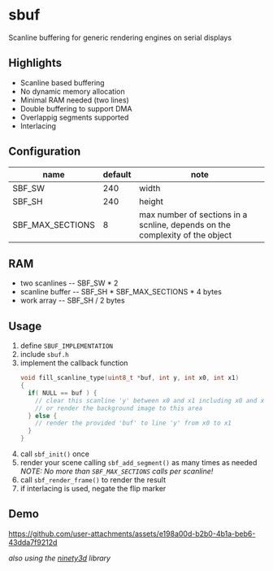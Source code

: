 # sbuf
Scanline buffering for generic rendering engines on serial displays

## Highlights

- Scanline based buffering
- No dynamic memory allocation
- Minimal RAM needed (two lines)
- Double buffering to support DMA
- Overlappig segments supported
- Interlacing

## Configuration

name             | default | note
-----------------|---------|------------
SBF_SW           | 240     | width
SBF_SH           | 240     | height
SBF_MAX_SECTIONS |   8     | max number of sections in a scnline, depends on the complexity of the object

## RAM

- two scanlines -- SBF_SW * 2
- scanline buffer -- SBF_SH * SBF_MAX_SECTIONS * 4 bytes
- work array -- SBF_SH / 2 bytes

## Usage

1. define ```SBUF_IMPLEMENTATION```
2. include ```sbuf.h```
3. implement the callback function
   ```c
   void fill_scanline_type(uint8_t *buf, int y, int x0, int x1)
   {
     if( NULL == buf ) {
       // clear this scanline 'y' between x0 and x1 including x0 and x1
       // or render the background image to this area
     } else {
       // render the provided 'buf' to line 'y' from x0 to x1
     }
   }
   ```
5. call ```sbf_init()``` once
6. render your scene calling ```sbf_add_segment()``` as many times as needed
   _NOTE: No more than ```SBF_MAX_SECTIONS``` calls per scanline!_
8. call ```sbf_render_frame()``` to render the result
9. if interlacing is used, negate the flip marker

## Demo

https://github.com/user-attachments/assets/e198a00d-b2b0-4b1a-beb6-43dda7f9212d

_also using the [ninety3d](https://github.com/gega/ninety3d) library_
